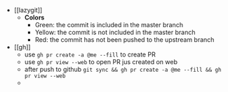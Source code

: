 - [[lazygit]]
	- **Colors**
		- Green: the commit is included in the master branch
		- Yellow: the commit is not included in the master branch
		- Red: the commit has not been pushed to the upstream branch
- [[gh]]
	- use `gh pr create -a @me --fill` to create PR
	- use `gh pr view --web` to open PR jus created on web
	- after push to github `git sync && gh pr create -a @me --fill && gh pr view --web`
	-